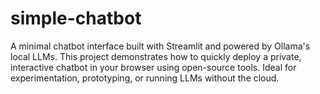 # simple-chatbot
A minimal chatbot interface built with Streamlit and powered by Ollama's local LLMs. This project demonstrates how to quickly deploy a private, interactive chatbot in your browser using open-source tools. Ideal for experimentation, prototyping, or running LLMs without the cloud.
